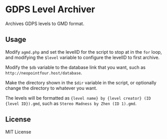 # GDPS Level Archiver
Archives GDPS levels to GMD format.

## Usage
Modify `agmd.php` and set the levelID for the script to stop at in the `for` loop, and modifying the `$level` variable to configure the levelID to first archive.

Modify the `$db` variable to the database link that you want, such as `http://neopointfour.host/database`.

Make the directory shown in the `$dir` variable in the script, or optionally change the directory to whatever you want.

The levels will be formatted as `{level name} by {level creator} (ID {level ID}).gmd`, such as `Stereo Madness by Zhen (ID 1).gmd`.

## License
MIT License
